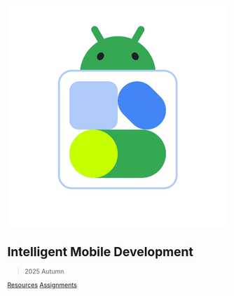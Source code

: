 <!-- _coverpage.md -->

![logo](android.svg)

# Intelligent Mobile Development

> 2025 Autumn 

[Resources](#Resources)
[Assignments](#Assignments)
